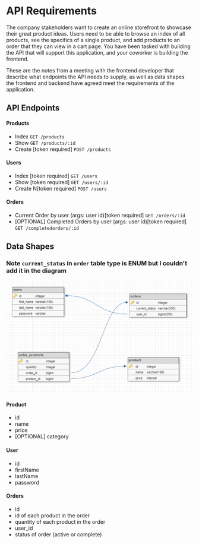 # API Requirements
The company stakeholders want to create an online storefront to showcase their great product ideas. Users need to be able to browse an index of all products, see the specifics of a single product, and add products to an order that they can view in a cart page. You have been tasked with building the API that will support this application, and your coworker is building the frontend.

These are the notes from a meeting with the frontend developer that describe what endpoints the API needs to supply, as well as data shapes the frontend and backend have agreed meet the requirements of the application. 

## API Endpoints
#### Products
- Index ```GET /products ```
- Show ```GET /products/:id ```
- Create [token required] ```POST /products ```

#### Users
- Index [token required] ``` GET /users ```
- Show [token required] ```GET /users/:id```
- Create N[token required] ```POST /users```

#### Orders
- Current Order by user (args: user id)[token required] ```GET /orders/:id```
- [OPTIONAL] Completed Orders by user (args: user id)[token required] ```GET /completedorders/:id```

## Data Shapes
### Note ```current_status``` in ```order``` table type is ENUM but I couldn't add it in the diagram
<img src="screenshots/schema.png"></a>
#### Product
-  id
- name
- price
- [OPTIONAL] category

#### User
- id
- firstName
- lastName
- password

#### Orders
- id
- id of each product in the order
- quantity of each product in the order
- user_id
- status of order (active or complete)

